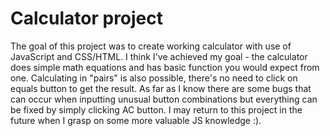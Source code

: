 # Calculator project

The goal of this project was to create working calculator with use of JavaScript and CSS/HTML. I think I've achieved my goal - the calculator does simple math equations and has basic function you would expect from one. Calculating in "pairs" is also possible, there's no need to click on equals button to get the result. As far as I know there are some bugs that can occur when inputting unusual button combinations but everything can be fixed by simply clicking AC button. I may return to this project in the future when I grasp on some more valuable JS knowledge :).

